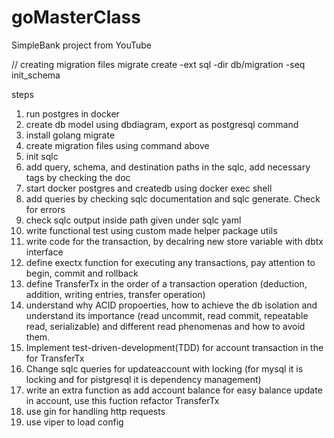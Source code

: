 # goMasterClass
SimpleBank project from YouTube

// creating migration files
migrate create -ext sql -dir db/migration -seq init_schema

steps
1. run postgres in docker
2. create db model using dbdiagram, export as postgresql command
3. install golang migrate
4. create migration files using command above
5. init sqlc
6. add query, schema, and destination paths in the sqlc, add necessary tags by checking the doc
7. start docker postgres and createdb using docker exec shell
8. add queries by checking sqlc documentation and sqlc generate. Check for errors
9. check sqlc output inside path given under sqlc yaml
10. write functional test using custom made helper package utils
11. write code for the transaction, by decalring new store variable with dbtx interface
12. define exectx function for executing any transactions, pay attention to begin, commit and rollback
13. define TransferTx in the order of a transaction operation (deduction, addition, writing entries, transfer operation)
14. understand why ACID propoerties, how to achieve the db isolation and understand its importance (read uncommit, read commit, repeatable read, serializable) and different read phenomenas and how to avoid them.
15. Implement test-driven-development(TDD) for account transaction in the for TransferTx
16. Change sqlc queries for updateaccount with locking (for mysql it is locking and for pistgresql it is dependency management)
17. write an extra function as add account balance for easy balance update in account, use this fuction refactor TransferTx
18. use gin for handling http requests
19. use viper to load config

